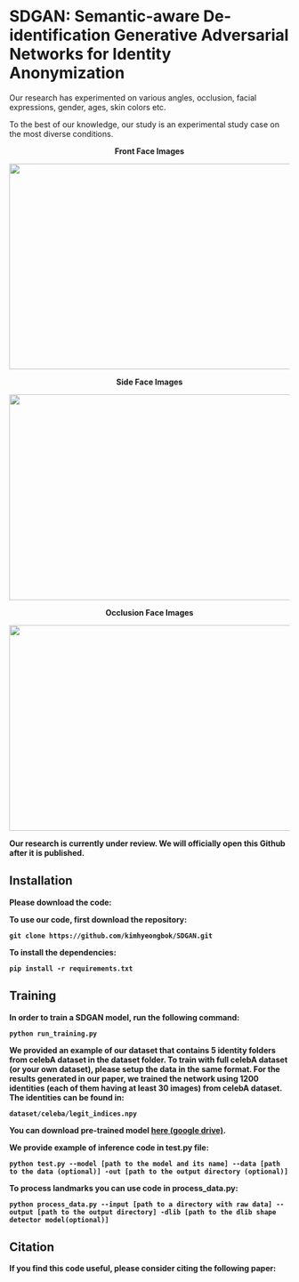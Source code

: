 # SDGAN: Semantic-aware De-identification Generative Adversarial Networks for Identity Anonymization

Our research has experimented on various angles, occlusion, facial expressions, gender, ages, skin colors etc.

To the best of our knowledge, our study is an experimental study case on the most diverse conditions.

<p align="center"> <b>Front Face Images
<p align="center"><img src="https://user-images.githubusercontent.com/41537576/165922091-0b3d52c9-b960-435f-b4cb-27df9bd49b6b.png" width="700" height="370">
<p align="center"> <b>Side Face Images
<p align="center"><img src="https://user-images.githubusercontent.com/41537576/165922457-f74b7a77-e2c1-4af7-9338-8ef6e17f53be.png" width="700" height="370">
<p align="center"> <b>Occlusion Face Images
<p align="center"><img src="https://user-images.githubusercontent.com/41537576/165922755-de4f8b34-a45a-401a-aaa6-3382886e39d2.png" width="700" height="370">

**Our research is currently under review.
We will officially open this Github after it is published.**
  
## Installation


Please download the code:

To use our code, first download the repository:
````
git clone https://github.com/kimhyeongbok/SDGAN.git
````

To install the dependencies:

````
pip install -r requirements.txt
````

## Training

In order to train a SDGAN model, run the following command:

````
python run_training.py
````

We provided an example of our dataset that contains 5 identity folders from celebA dataset in the dataset folder. To train with full celebA dataset (or your own dataset), please setup the data in the same format. For the results generated in our paper, we trained the network using 1200 identities (each of them having at least 30 images) from celebA dataset. The identities can be found in: 

````
dataset/celeba/legit_indices.npy
````

You can download pre-trained model [here (google drive)](https://drive.google.com/drive/folders/1RcIntjkg6PgsijBilNLUyo17zfs7ERei?usp=sharing).


We provide example of inference code in test.py file:

````
python test.py --model [path to the model and its name] --data [path to the data (optional)] -out [path to the output directory (optional)]
````


To process landmarks you can use code in process_data.py:
````
python process_data.py --input [path to a directory with raw data] --output [path to the output directory] -dlib [path to the dlib shape detector model(optional)]
````



## Citation

If you find this code useful, please consider citing the following paper:

````
````
